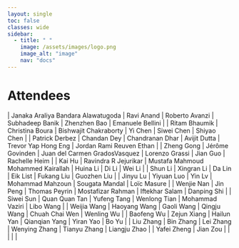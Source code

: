```yaml
---
layout: single
toc: false
classes: wide
sidebar:  
  - title: " "   
    image: /assets/images/logo.png
    image_alt: "image"
    nav: "docs"
---
```


# Attendees

<style> table th:first-of-type { width: 100px; } </style>
| Janaka Araliya Bandara Alawatugoda | Ravi Anand | Roberto Avanzi | Subhadeep Banik | Zhenzhen Bao | Emanuele Bellini |
| Ritam Bhaumik | Christina Boura | Bishwajit Chakraborty | Yi Chen | Siwei Chen | Shiyao Chen |
| Patrick Derbez | Chandan Dey | Chandranan Dhar | Avijit Dutta | Trevor Yap Hong Eng | Jordan Rami Reuven Ethan |
| Zheng Gong | Jérôme Govinden | Juan del Carmen GradosVasquez | Lorenzo Grassi | Jian Guo | Rachelle Heim |
| Kai Hu | Ravindra R Jejurikar | Mustafa Mahmoud Mohammed Kairallah | Huina Li | Di Li | Wei Li |
| Shun Li | Xingran Li | Da Lin | Eik List | Fukang Liu | Guozhen Liu |
| Jinyu Lu | Yiyuan Luo | Yin Lv | Mohammad Mahzoun | Sougata Mandal | Loïc Masure |
| Wenjie Nan | Jin Peng | Thomas Peyrin | Mostafizar Rahman | Iftekhar Salam | Danping Shi |
| Siwei Sun | Quan Quan Tan | Yufeng Tang | Wenlong Tian | Mohammad Vaziri | Libo Wang |
| Weijia Wang | Haoyang Wang | Gaoli Wang | Qingju Wang | Chuah Chai Wen | Wenling Wu |
| Baofeng Wu | Zejun Xiang | Hailun Yan | Qianqian Yang | Yiran Yao | Bo Yu |
| Liu Zhang | Bin Zhang | Lei Zhang | Wenying Zhang | Tianyu Zhang | Liangju Zhao |
| Yafei Zheng | Jian Zou |   |   |   |   |
